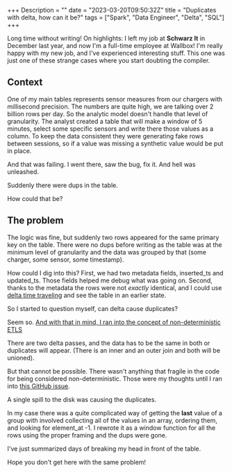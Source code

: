 +++
Description = ""
date = "2023-03-20T09:50:32Z"
title = "Duplicates with delta, how can it be?"
tags = ["Spark", "Data Engineer", "Delta", "SQL"]
+++

Long time without writing!
On highlights: I left my job at **Schwarz It** in December last year, and now I'm a full-time employee at Wallbox! I'm really happy with my new job, and I've experienced interesting stuff. This one was just one of these strange cases where you start doubting the compiler.

## Context

One of my main tables represents sensor measures from our chargers with millisecond precision. The numbers are quite high, we are talking over 2 billion rows per day. So the analytic model doesn't handle that level of granularity. 
The analyst created a table that will make a window of 5 minutes, select some specific sensors and write there those values as a column. To keep the data consistent they were generating fake rows between sessions, so if a value was missing a synthetic value would be put in place.

And that was failing. I went there, saw the bug, fix it. And hell was unleashed.

Suddenly there were dups in the table. 

How could that be?

## The problem

The logic was fine, but suddenly two rows appeared for the same primary key on the table. There were no dups before writing as the table was at the minimum level of granularity and the data was grouped by that (some charger, some sensor, some timestamp).

How could I dig into this? 
First, we had two metadata fields, inserted_ts and updated_ts. Those fields helped me debug what was going on. 
Second, thanks to the metadata the rows were not _exactly_ identical, and I could use [delta time traveling](https://delta.io/blog/2023-02-01-delta-lake-time-travel/) and see the table in an earlier state.

So I started to question myself, can delta cause duplicates?

Seem so. [And with that in mind, I ran into the concept of non-deterministic ETLS](https://www.confessionsofadataguy.com/databricks-delta-lake-merge-duplicates-deterministic-vs-non-deterministic-etl/)

There are two delta passes, and the data has to be the same in both or duplicates will appear. (There is an inner and an outer join and both will be unioned).

But that cannot be possible. There wasn't anything that fragile in the code for being considered non-deterministic. Those were my thoughts until I ran into [this GitHub issue](https://github.com/delta-io/delta/issues/1218).

A single spill to the disk was causing the duplicates.

In my case there was a quite complicated way of getting the **last** value of a group with involved collecting all of the values in an array, ordering them, and looking for element_at -1. I rewrote it as a window function for all the rows using the proper framing and the dups were gone.

I've just summarized days of breaking my head in front of the table.

Hope you don't get here with the same problem!